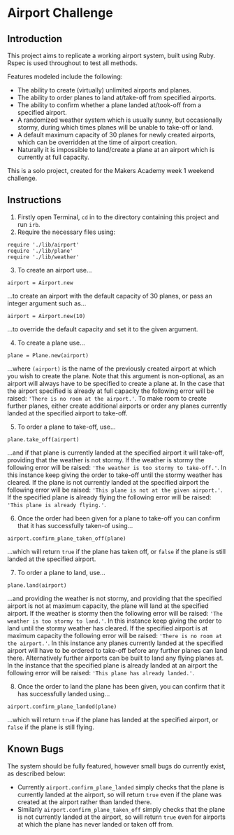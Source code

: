 Airport Challenge
=================

Introduction
---------

This project aims to replicate a working airport system, built using Ruby. Rspec is used throughout to test all methods.

Features modeled include the following:

* The ability to create (virtually) unlimited airports and planes.
* The ability to order planes to land at/take-off from specified airports.
* The ability to confirm whether a plane landed at/took-off from a specified airport.
* A randomized weather system which is usually sunny, but occasionally stormy, during which times planes will be unable to take-off or land.
* A default maximum capacity of 30 planes for newly created airports, which can be overridden at the time of airport creation.
* Naturally it is impossible to land/create a plane at an airport which is currently at full capacity.

This is a solo project, created for the Makers Academy week 1 weekend challenge.


Instructions
---------

1. Firstly open Terminal, ```cd``` in to the directory containing this project and run ```irb```.
2. Require the necessary files using:

```
require './lib/airport'
require './lib/plane'
require './lib/weather'
```
3. To create an airport use...

```
airport = Airport.new
```

...to create an airport with the default capacity of 30 planes, or pass an integer argument such as...

```
airport = Airport.new(10)
```

...to override the default capacity and set it to the given argument.

4. To create a plane use...

```
plane = Plane.new(airport)
```

...where ```(airport)``` is the name of the previously created airport at which you wish to create the plane. Note that this argument is non-optional, as an airport will always have to be specified to create a plane at. In the case that the airport specified is already at full capacity the following error will be raised: ```'There is no room at the airport.'```. To make room to create further planes, either create additional airports or order any planes currently landed at the specified airport to take-off.

5. To order a plane to take-off, use...

```
plane.take_off(airport)
```

...and if that plane is currently landed at the specified airport it will take-off, providing that the weather is not stormy. If the weather is stormy the following error will be raised: ```'The weather is too stormy to take-off.'```. In this instance keep giving the order to take-off until the stormy weather has cleared. If the plane is not currently landed at the specified airport the following error will be raised: ```'This plane is not at the given airport.'```. If the specified plane is already flying the following error will be raised: ```'This plane is already flying.'```.

6. Once the order had been given for a plane to take-off you can confirm that it has successfully taken-of using...

```
airport.confirm_plane_taken_off(plane)
```

...which will return ```true``` if the plane has taken off, or ```false``` if the plane is still landed at the specified airport.

7. To order a plane to land, use...

```
plane.land(airport)
```

...and providing the weather is not stormy, and providing that the specified airport is not at maximum capacity, the plane will land at the specified airport. If the weather is stormy then the following error will be raised: ```'The weather is too stormy to land.'```. In this instance keep giving the order to land until the stormy weather has cleared. If the specified airport is at maximum capacity the following error will be raised: ```'There is no room at the airport.'```. In this instance any planes currently landed at the specified airport will have to be ordered to take-off before any further planes can land there. Alternatively further airports can be built to land any flying planes at. In the instance that the specified plane is already landed at an airport the following error will be raised: ```'This plane has already landed.'```.

8. Once the order to land the plane has been given, you can confirm that it has successfully landed using...

```
airport.confirm_plane_landed(plane)
```

...which will return ```true``` if the plane has landed at the specified airport, or ```false``` if the plane is still flying.


Known Bugs
---------

The system should be fully featured, however small bugs do currently exist, as described below:

* Currently ```airport.confirm_plane_landed``` simply checks that the plane is currently landed at the airport, so will return ```true``` even if the plane  was created at the airport rather than landed there.
* Similarly ```airport.confirm_plane_taken_off``` simply checks that the plane is not currently landed at the airport, so will return ```true``` even for airports at which the plane has never landed or taken off from.
